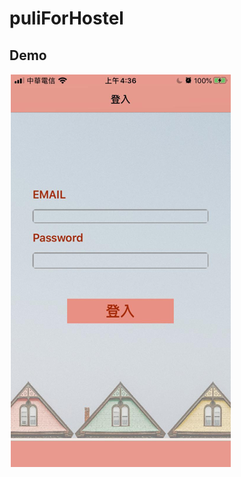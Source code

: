 # puliForHostel
 
## Demo


![image](https://github.com/essentialSeagull/puliForHostel/blob/main/pics/login.png)

